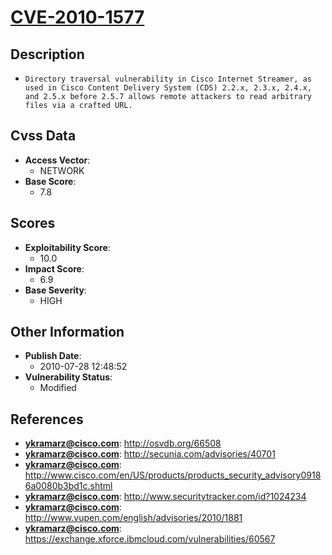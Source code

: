 
# [CVE-2010-1577](https://cve.mitre.org/cgi-bin/cvename.cgi?name=CVE-2010-1577)

## Description

- `Directory traversal vulnerability in Cisco Internet Streamer, as used in Cisco Content Delivery System (CDS) 2.2.x, 2.3.x, 2.4.x, and 2.5.x before 2.5.7 allows remote attackers to read arbitrary files via a crafted URL.`

## Cvss Data

- **Access Vector**:
  - NETWORK
- **Base Score**:
  - 7.8

## Scores

- **Exploitability Score**:
  - 10.0
- **Impact Score**:
  - 6.9
- **Base Severity**:
  - HIGH

## Other Information

- **Publish Date**:
  - 2010-07-28 12:48:52
- **Vulnerability Status**:
  - Modified

## References

- **ykramarz@cisco.com**: http://osvdb.org/66508
- **ykramarz@cisco.com**: http://secunia.com/advisories/40701
- **ykramarz@cisco.com**: http://www.cisco.com/en/US/products/products_security_advisory09186a0080b3bd1c.shtml
- **ykramarz@cisco.com**: http://www.securitytracker.com/id?1024234
- **ykramarz@cisco.com**: http://www.vupen.com/english/advisories/2010/1881
- **ykramarz@cisco.com**: https://exchange.xforce.ibmcloud.com/vulnerabilities/60567

